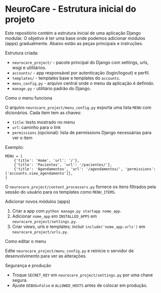 # NeuroCare - Estrutura inicial do projeto

Este repositório contém a estrutura inicial de uma aplicação Django modular. O objetivo é ter uma base onde podemos adicionar módulos (apps) gradualmente. Abaixo estão as peças principais e instruções.

Estrutura criada:

- `neurocare_project/` - pacote principal do Django com settings, urls, wsgi e utilitários.
- `accounts/` - app responsável por autenticação (login/logout) e perfil.
- `templates/` - templates base e templates do `accounts`.
- `menu_config.py` - arquivo central onde o menu da aplicação é definido.
- `manage.py` - utilitário padrão do Django.

Como o menu funciona

O arquivo `neurocare_project/menu_config.py` exporta uma lista `MENU` com dicionários. Cada item tem as chaves:

- `title`: texto mostrado no menu
- `url`: caminho para o link
- `permissions` (opcional): lista de permissions Django necessárias para ver o item

Exemplo:

    MENU = [
        {'title': 'Home', 'url': '/'},
        {'title': 'Pacientes', 'url': '/pacientes/'},
        {'title': 'Agendamentos', 'url': '/agendamentos/', 'permissions': ['accounts.view_agendamento']},
    ]

O `neurocare_project/context_processors.py` fornece os itens filtrados pela sessão do usuário para os templates como `MENU_ITEMS`.

Adicionar novos módulos (apps)

1. Criar a app com `python manage.py startapp nome_app`.
2. Adicionar `nome_app` em `INSTALLED_APPS` em `neurocare_project/settings.py`.
3. Criar views, urls e templates; incluir `include('nome_app.urls')` em `neurocare_project/urls.py`.

Como editar o menu

Edite `neurocare_project/menu_config.py` e reinicie o servidor de desenvolvimento para ver as alterações.

Segurança e produção

- Troque `SECRET_KEY` em `neurocare_project/settings.py` por uma chave segura.
- Ajuste `DEBUG=False` e `ALLOWED_HOSTS` antes de colocar em produção.
